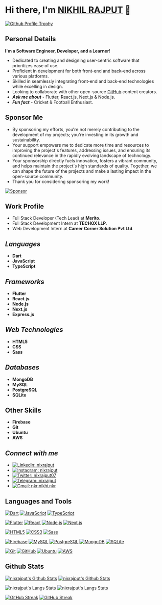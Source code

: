 # Hi there, I'm [NIKHIL RAJPUT][portfolio] 👋

[![Github Profile Trophy](https://github-profile-trophy.vercel.app/?username=nixrajput&column=3&row=2&theme=onedark&no-bg=true)][github]

## Personal Details

**I'm a Software Engineer, Developer, and a Learner!**

* Dedicated to creating and designing user-centric software that prioritizes ease of use.
* Proficient in development for both front-end and back-end across various platforms.
* Skilled in seamlessly integrating front-end and back-end technologies while excelling in design.
* Looking to collaborate with other open-source [GitHub][github] content creators.
* ***Ask me about*** - Flutter, React.js, Next.js & Node.js.
* ***Fun fact*** - Cricket & Football Enthusiast.

## Sponsor Me

* By sponsoring my efforts, you're not merely contributing to the development of my projects; you're investing in its growth and sustainability.
* Your support empowers me to dedicate more time and resources to improving the project's features, addressing issues, and ensuring its continued relevance in the rapidly evolving landscape of technology.
* Your sponsorship directly fuels innovation, fosters a vibrant community, and helps maintain the project's high standards of quality. Together, we can shape the future of the projects and make a lasting impact in the open-source community.
* Thank you for considering sponsoring my work!

[![Sponsor](https://img.shields.io/static/v1?label=Sponsor&message=%E2%9D%A4&logo=GitHub&color=%23fe8e86)](https://github.com/sponsors/nixrajput)

## Work Profile

* Full Stack Developer (Tech Lead) at **Merito**.
* Full Stack Development Intern at **TECHOX LLP**.
* Web Development Intern at **Career Corner Solution Pvt Ltd**.

## *Languages*

* **Dart**
* **JavaScript**
* **TypeScript**

## *Frameworks*

* **Flutter**
* **React.js**
* **Node.js**
* **Next.js**
* **Express.js**

## *Web Technologies*

* **HTML5**
* **CSS**
* **Sass**

## *Databases*

* **MongoDB**
* **MySQL**
* **PostgreSQL**
* **SQLite**

## Other Skills

* **Firebase**
* **Git**
* **Ubuntu**
* **AWS**

## *Connect with me*

* [![Linkedin: nixrajput](https://img.shields.io/badge/nixrajput-blue?style=social&logo=Linkedin&link=https://www.linkedin.com/in/nixrajput)][linkedin]
* [![Instagram: nixrajput](https://img.shields.io/badge/nixrajput-blue?style=social&logo=Instagram&link=https://www.instagram.com/nixrajput)][instagram]
* [![Twitter: nixrajput07](https://img.shields.io/twitter/follow/nixrajput07?style=social)][twitter]
* [![Telegram: nixrajput](https://img.shields.io/badge/nixrajput-blue?style=social&logo=Telegram&link=https://telegram.me/nixrajput)][telegram]
* [![Gmail: nkr.nikhi.nkr](https://img.shields.io/badge/nkr.nikhil.nkr@gmail.com-blue?style=social&logo=Gmail&link=mailto:nkr.nikhil.nkr@gmail.com)][gmail]

## Languages and Tools

[![Dart](https://img.shields.io/badge/Dart-EFF7F6?logo=Dart&logoColor=4597CE)][github]
[![JavaScript](https://img.shields.io/badge/JavaScript-EFF7F6?logo=JavaScript)][github]
[![TypeScript](https://img.shields.io/badge/TypeScript-EFF7F6?logo=TypeScript)][github]

[![Flutter](https://img.shields.io/badge/Flutter-EFF7F6?logo=Flutter&logoColor=0553B1)][github]
[![React](https://img.shields.io/badge/React-EFF7F6?logo=React)][github]
[![Node.js](https://img.shields.io/badge/Node.js-EFF7F6?logo=Node.js)][github]
[![Next.js](https://img.shields.io/badge/Next.js-EFF7F6?logo=Next.js&logoColor=191919)][github]

[![HTML5](https://img.shields.io/badge/HTML5-EFF7F6?logo=HTML5)][github]
[![CSS3](https://img.shields.io/badge/CSS3-EFF7F6?logo=CSS3&logoColor=2965f1)][github]
[![Sass](https://img.shields.io/badge/Sass-EFF7F6?logo=Sass)][github]

[![Firebase](https://img.shields.io/badge/Firebase-EFF7F6?logo=Firebase)][github]
[![MySQL](https://img.shields.io/badge/MySQL-EFF7F6?logo=MySQL&logoColor=F29111)][github]
[![PostgreSQL](https://img.shields.io/badge/PostgreSQL-EFF7F6?logo=PostgreSQL&logoColor=0064A5)][github]
[![MongoDB](https://img.shields.io/badge/MongoDB-EFF7F6?logo=MongoDB)][github]
[![SQLite](https://img.shields.io/badge/SQLite-EFF7F6?logo=SQLite&logoColor=1C89D0)][github]

[![Git](https://img.shields.io/badge/Git-EFF7F6?logo=Git)][github]
[![GitHub](https://img.shields.io/badge/GitHub-EFF7F6?logo=GitHub&logoColor=333)][github]
[![Ubuntu](https://img.shields.io/badge/Ubuntu-EFF7F6?logo=Ubuntu)][github]
[![AWS](https://img.shields.io/badge/AWS-EFF7F6?logo=Amazon-AWS&logoColor=FF9900)][github]

## Github Stats

[![nixrajput's Github Stats](https://github-readme-stats.vercel.app/api?username=nixrajput&show_icons=true&hide_border=true&theme=dark#gh-dark-mode-only)](https://github.com/nixrajput/github-readme-stats#gh-dark-mode-only)
[![nixrajput's Github Stats](https://github-readme-stats.vercel.app/api?username=nixrajput&show_icons=true&hide_border=true&theme=default#gh-light-mode-only)](https://github.com/nixrajput/github-readme-stats#gh-light-mode-only)

[![nixrajput's Langs Stats](https://github-readme-stats.vercel.app/api/top-langs/?username=nixrajput&hide_border=true&theme=dark#gh-dark-mode-only)](https://github.com/nixrajput/github-readme-stats#gh-dark-mode-only)
[![nixrajput's Langs Stats](https://github-readme-stats.vercel.app/api/top-langs/?username=nixrajput&hide_border=true&theme=default#gh-light-mode-only)](https://github.com/nixrajput/github-readme-stats#gh-light-mode-only)

[![GitHub Streak](https://github-readme-streak-stats-nixlab.vercel.app?user=nixrajput&hide_border=true&theme=dark#gh-dark-mode-only)](https://github.com/nixrajput/github-readme-stats#gh-dark-mode-only)
[![GitHub Streak](https://github-readme-streak-stats-nixlab.vercel.app?user=nixrajput&hide_border=true&theme=default#gh-light-mode-only)](https://github.com/nixrajput/github-readme-stats#gh-light-mode-only)

[github]: https://github.com
[portfolio]: https://nixrajput.nixlab.co.in
[twitter]: https://facebook.com/nixrajput07
[instagram]: https://instagram.com/nixrajput
[linkedin]: https://linkedin.com/in/nixrajput
[gmail]: mailto:nkr.nikhil.nkr@gmail.com
[telegram]: https://telegram.me/nixrajput
